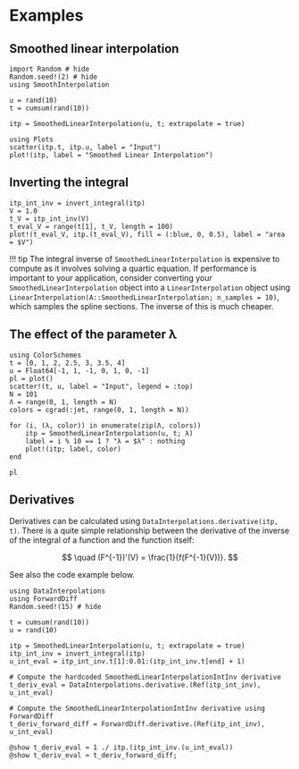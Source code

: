 # Examples

## Smoothed linear interpolation

```@example 1
import Random # hide
Random.seed!(2) # hide
using SmoothInterpolation

u = rand(10)
t = cumsum(rand(10))

itp = SmoothedLinearInterpolation(u, t; extrapolate = true)
```

```@example 1
using Plots
scatter(itp.t, itp.u, label = "Input")
plot!(itp, label = "Smoothed Linear Interpolation")
```

## Inverting the integral

```@example 1
itp_int_inv = invert_integral(itp)
V = 1.0
t_V = itp_int_inv(V)
t_eval_V = range(t[1], t_V, length = 100)
plot!(t_eval_V, itp.(t_eval_V), fill = (:blue, 0, 0.5), label = "area = $V")
```

!!! tip
    The integral inverse of `SmoothedLinearInterpolation` is expensive to compute as it involves solving a quartic equation. If performance is important to your application, consider converting your `SmoothedLinearInterpolation` object into a `LinearInterpolation` object using `LinearInterpolation(A::SmoothedLinearInterpolation; n_samples = 10)`, which samples the spline sections. The inverse of this is much cheaper.


## The effect of the parameter λ

```@example 1
using ColorSchemes
t = [0, 1, 2, 2.5, 3, 3.5, 4]
u = Float64[-1, 1, -1, 0, 1, 0, -1]
pl = plot()
scatter!(t, u, label = "Input", legend = :top)
N = 101
Λ = range(0, 1, length = N)
colors = cgrad(:jet, range(0, 1, length = N))

for (i, (λ, color)) in enumerate(zip(Λ, colors))
    itp = SmoothedLinearInterpolation(u, t; λ)
    label = i % 10 == 1 ? "λ = $λ" : nothing 
    plot!(itp; label, color)
end

pl
```

## Derivatives

Derivatives can be calculated using `DataInterpolations.derivative(itp, t)`. There is a quite simple relationship between the derivative of the inverse of the integral of a function and the function itself:

$$
\quad (F^{-1})'(V) = \frac{1}{f(F^{-1}(V))}.
$$


See also the code example below.

```@example 1
using DataInterpolations
using ForwardDiff
Random.seed!(15) # hide

t = cumsum(rand(10))
u = rand(10)

itp = SmoothedLinearInterpolation(u, t; extrapolate = true)
itp_int_inv = invert_integral(itp)
u_int_eval = itp_int_inv.t[1]:0.01:(itp_int_inv.t[end] + 1)

# Compute the hardcoded SmoothedLinearInterpolationIntInv derivative
t_deriv_eval = DataInterpolations.derivative.(Ref(itp_int_inv), u_int_eval)

# Compute the SmoothedLinearInterpolationIntInv derivative using ForwardDiff
t_deriv_forward_diff = ForwardDiff.derivative.(Ref(itp_int_inv), u_int_eval)

@show t_deriv_eval ≈ 1 ./ itp.(itp_int_inv.(u_int_eval))
@show t_deriv_eval ≈ t_deriv_forward_diff;
```